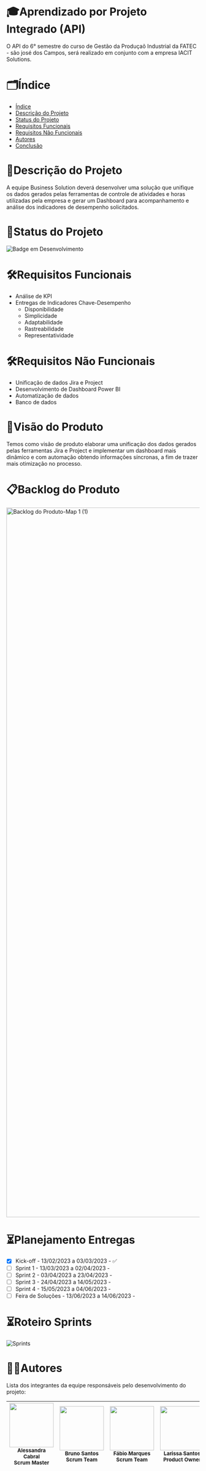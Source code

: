 <h1> 🎓Aprendizado por Projeto Integrado (API)</h1> 
O API do 6° semestre do curso de Gestão da Produçaõ Industrial da FATEC - são josé dos Campos, será realizado em conjunto com a empresa IACIT Solutions.

# 🗂️Índice 

* [Índice](#índice)
* [Descrição do Projeto](#descrição-do-projeto)
* [Status do Projeto](#status-do-Projeto)
* [ Requisitos Funcionais](#funcionalidades-e-demonstração-da-aplicação)
* [Requisitos Não Funcionais](#tecnologias-utilizadas)
* [Autores](#pessoas-desenvolvedoras)
* [Conclusão](#conclusão)

# 📝Descrição do Projeto

A equipe Business Solution deverá desenvolver uma solução que unifique os dados gerados pelas ferramentas de controle de atividades e horas utilizadas pela empresa e gerar um Dashboard para acompanhamento e análise dos indicadores de desempenho solicitados.

# 🚦Status do Projeto
![Badge em Desenvolvimento](http://img.shields.io/static/v1?label=STATUS&message=EM%20DESENVOLVIMENTO&color=GREEN&style=for-the-badge)

# 🛠️Requisitos Funcionais

* Análise de KPI
* Entregas de Indicadores Chave-Desempenho
  * Disponibilidade 
  * Simplicidade
  * Adaptabilidade
  * Rastreabilidade
  * Representatividade

# 🛠️Requisitos Não Funcionais
* Unificação de dados Jira e Project
* Desenvolvimento de Dashboard Power BI
* Automatização de dados
* Banco de dados

# 🔎Visão do Produto
Temos como visão de produto elaborar uma unificação dos dados gerados pelas ferramentas Jira e Project e implementar um dashboard mais dinâmico e com automação obtendo informações síncronas, a fim de trazer mais otimização no processo.

# 📋Backlog do Produto

<img width="1848" alt="Backlog do Produto-Map 1 (1)" src="https://user-images.githubusercontent.com/128653100/229954315-64fb9c96-fc9b-42d5-9c85-ebb3ae4303c9.png">

# ⏳Planejamento Entregas

- [x] Kick-off - 13/02/2023 a 03/03/2023 - ✅
- [ ] Sprint 1 - 13/03/2023 a 02/04/2023 - 
- [ ] Sprint 2 - 03/04/2023 a 23/04/2023 -
- [ ] Sprint 3 - 24/04/2023 a 14/05/2023 -
- [ ] Sprint 4 - 15/05/2023 a 04/06/2023 - 
- [ ] Feira de Soluções - 13/06/2023 a 14/06/2023 - 

# ⏳Roteiro Sprints

![Sprints](https://user-images.githubusercontent.com/128653100/229325667-e56aace2-f3c4-4d69-a0ab-c5a8754533bb.jpeg)

# 👩‍💻Autores

Lista dos integrantes da equipe responsáveis pelo desenvolvimento do projeto:

| [<img src="https://user-images.githubusercontent.com/128653100/228983695-1474721e-34b5-41e2-a856-ebb6226eeb8d.jpeg" width=115><br><sub>Alessandra Cabral</sub>](https://www.linkedin.com/in/alessandra-cabral-42999a150)<br><sub>Scrum Master |  [<img src="https://user-images.githubusercontent.com/128653100/228983701-526dd789-19cc-4c4e-9760-baf965e3b9c9.jpeg" width=115><br><sub>Bruno Santos</sub>](https://www.linkedin.com/in/bruno-santos-19b54a156)<br><sub>Scrum Team |  [<img src="https://user-images.githubusercontent.com/128653100/228725120-2f36b7ee-5519-4a8a-adcd-c79d0e0307ac.jpeg" width=115><br><sub>Fábio Marques</sub>](https://www.linkedin.com/in/fabio-marques-5b9893217)<br><sub>Scrum Team |  [<img src="https://user-images.githubusercontent.com/128653100/228984234-8b2ec4f3-6cb6-4069-a774-8433f99e05cf.jpeg" width=115><br><sub>Larissa Santos</sub>](https://www.linkedin.com/in/larissa-santos-311326178)<br><sub>Product Owner |  [<img src="https://user-images.githubusercontent.com/128653100/228983738-68a962e3-fc5b-4e3f-9bca-2161c81423f1.jpeg" width=115><br><sub>Natalia Gouvea</sub>](https://www.linkedin.com/in/natalia-let%C3%ADcia-assis-gouvea-2169571b8)<br><sub>Scrum Team |  [<img src="https://user-images.githubusercontent.com/128653100/228725150-981571bb-71d0-484e-9e78-b8ccaf8a3790.jpeg" width=115><br><sub>Willian Sousa</sub>](https://www.linkedin.com/in/willian-rodrigues-7016b3175)<br><sub>Scrum Team |  [<img src="https://user-images.githubusercontent.com/128653100/228983774-dad40437-09d4-4804-9a27-b26379445fb5.jpeg" width=115><br><sub>Yasmin Santos</sub>](https://www.linkedin.com/in/yasmim-ariane-0680811695)<br><sub>Scrum Team |
| :---: | :---: | :---: | :---: | :---: | :---: | :---: |


